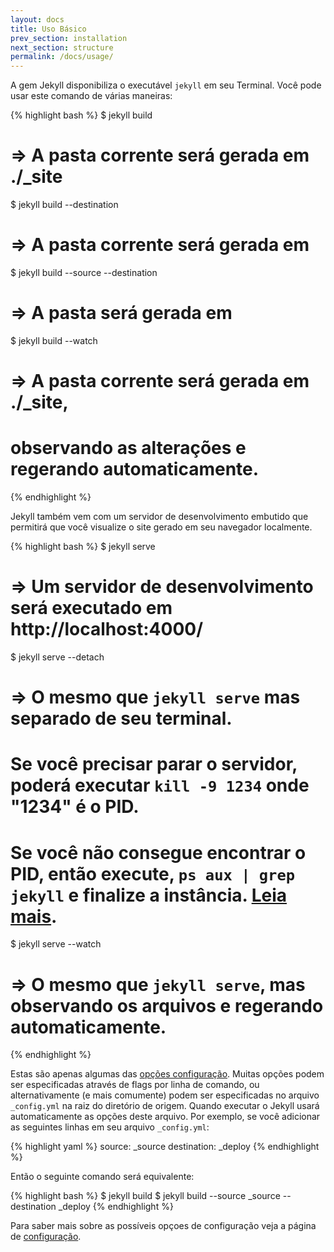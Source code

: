 ```yaml
---
layout: docs
title: Uso Básico
prev_section: installation
next_section: structure
permalink: /docs/usage/
---
```


A gem Jekyll disponibiliza o executável `jekyll` em seu Terminal. 
Você pode usar este comando de várias maneiras:

{% highlight bash %}
$ jekyll build
# => A pasta corrente será gerada em ./_site

$ jekyll build --destination <destino>
# => A pasta corrente será gerada em <destino>

$ jekyll build --source <origem> --destination <destino>
# => A pasta <origem> será gerada em <destino>

$ jekyll build --watch
# => A pasta corrente será gerada em ./_site,
#    observando as alterações e regerando automaticamente.
{% endhighlight %}

Jekyll também vem com um servidor de desenvolvimento embutido que permitirá 
que você visualize o site gerado em seu navegador localmente.

{% highlight bash %}
$ jekyll serve
# => Um servidor de desenvolvimento será executado em http://localhost:4000/

$ jekyll serve --detach
# => O mesmo que `jekyll serve` mas separado de seu terminal.
#    Se você precisar parar o servidor, poderá executar `kill -9 1234` onde "1234" é o PID.
#    Se você não consegue encontrar o PID, então execute, `ps aux | grep jekyll` e finalize a instância. [Leia mais](http://unixhelp.ed.ac.uk/shell/jobz5.html).

$ jekyll serve --watch
# => O mesmo que `jekyll serve`, mas observando os arquivos e regerando automaticamente.
{% endhighlight %}

Estas são apenas algumas das [opções configuração](../configuration/).
Muitas opções podem ser especificadas através de flags por linha de comando,
ou alternativamente (e mais comumente) podem ser especificadas no arquivo `_config.yml`
na raiz do diretório de origem. Quando executar o Jekyll usará automaticamente as opções deste arquivo. Por exemplo, se você adicionar as seguintes linhas em seu arquivo `_config.yml`:

{% highlight yaml %}
source:      _source
destination: _deploy
{% endhighlight %}

Então o seguinte comando será equivalente:

{% highlight bash %}
$ jekyll build
$ jekyll build --source _source --destination _deploy
{% endhighlight %}

Para saber mais sobre as possíveis opçoes de configuração veja a página de
[configuração](../configuration/).
